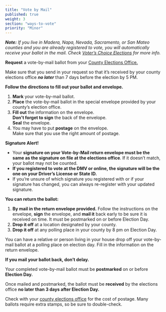 ```yaml
---
title: "Vote by Mail"
published: true
weight: 3
section: "ways-to-vote"
priority: "Minor"
---
```


_**Note:** If you live in Madera, Napa, Nevada, Sacramento, or San Mateo counties and you are already registered to vote, you will automatically receive your ballot in the mail. Check [Voter’s Choice Elections](#menu-item-voters-choice-elections-big-changes-in-madera-napa-nevada-sacramento-and-san-mateo-counties) for more info._

**Request** a vote-by-mail ballot from your [County Elections Office.](http://www.sos.ca.gov/elections/voting-resources/county-elections-offices/)

Make sure that you send in your request so that it’s received by your county elections office _**no later**_ than 7 days before the election by 5 PM.   

**Follow the directions to fill out your ballot and envelope.**  
  1. **Mark** your vote-by-mail ballot.  
  2. **Place** the vote-by-mail ballot in the special envelope provided by your county’s election office.  
  3. **Fill out** the information on the envelope.  
	 **Don't forget to sign** the back of the envelope.   
     **Seal** the envelope.    
  4. You may have to put **postage** on the envelope.      
	 Make sure that you use the right amount of postage.    

**Signature Alert!**

- Your **signature on your Vote-by-Mail return envelope must be the same as the signature on file at the elections office**. If it doesn’t match, your ballot may not be counted.    
- **If you registered to vote at the DMV or online, the signature will be the one on your Driver’s License or State ID.**    
- If you’re unsure of which signature you registered with or if your signature has changed, you can always re-register with your updated signature.    

**You can return the ballot:**
  1. **By mail in the return envelope provided.** Follow the instructions on the envelope, **sign** the envelope, and **mail it** back early to be sure it is received on time. It must be postmarked on or before Election Day.  
  2. **Drop it off** at a location designated by your county.  
  3. **Drop it off** at any polling place in your county by 8 pm on Election Day.  

You can have a relative or person living in your house drop off your vote-by-mail ballot at a polling place on election day. Fill in the information on the return envelope.  

**If you mail your ballot back, don’t delay.**  

Your completed vote-by-mail ballot must be **postmarked** on or before **Election Day.**

Once mailed and postmarked, the ballot must be **received** by the elections office **no later than 3 days after Election Day.**

Check with your [county elections office](#menu-item-contact-county-election-office) for the cost of postage. Many ballots require extra stamps, so be sure to double-check. 
